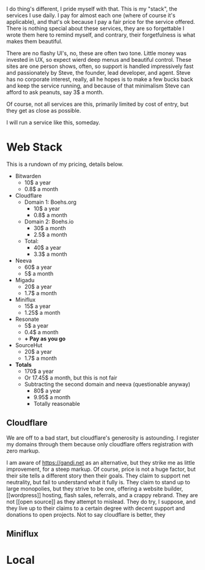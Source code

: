 I do thing's different, I pride myself with that. This is my "stack", the services I use daily. I pay for almost each one (where of course it's applicable), and that's ok because I pay a fair price for the service offered. There is nothing special about these services, they are so forgettable I wrote them here to remind myself, and contrary, their forgetfulness is what makes them beautiful.

There are no flashy UI's, no, these are often two tone. Little money was invested in UX, so expect wierd deep menus and beautiful control. These sites are one person shows, often, so support is handled impressively fast and passionately by Steve, the founder, lead developer, and agent. Steve has no corporate interest, really, all he hopes is to make a few bucks back and keep the service running, and because of that minimalism Steve can afford to ask peanuts, say 3$ a month.

Of course, not all services are this, primarily limited by cost of entry, but they get as close as possible.

I will run a service like this, someday.

# Web Stack

This is a rundown of my pricing, details below.

- Bitwarden
	- 10$ a year
	- 0.8$ a month
- Cloudflare
	- Domain 1: Boehs.org
		- 10$ a year
		- 0.8$ a month
	- Domain 2: Boehs.io
		- 30$ a month
		- 2.5$ a month
	- Total:
		- 40$ a year
		- 3.3$ a month
- Neeva
	- 60$ a year
	- 5$ a month
- Migadu
	- 20$ a year
	- 1.7$ a month
- Miniflux
	- 15$ a year
	- 1.25$ a month
- Resonate
	- 5$ a year
	- 0.4$ a month
	- **+ Pay as you go**
- SourceHut
	- 20$ a year
	- 1.7$ a month
- **Totals**
	- 170$ a year
	- Or 17.45$ a month, but this is not fair
	- Subtracting the second domain and neeva (questionable anyway)
		- 80$ a year
		- 9.95$ a month
		- Totally reasonable

## Cloudflare

We are off to a bad start, but cloudflare's generosity is astounding. I register my domains through them because only cloudflare offers registration with zero markup.

I am aware of https://gandi.net as an alternative, but they strike me as little improvement, for a steep markup. Of course, price is not a huge factor, but their site tells a different story then their goals. They claim to support net neutrality, but fail to understand what it fully is. They claim to stand up to large monopolies, but they strive to be one, offering a website builder, [[wordpress]] hosting, flash sales, referrals, and a crappy rebrand. They are not [[open source]] as they attempt to mislead. They do try, I suppose, and they live up to their claims to a certain degree with decent support and donations to open projects. Not to say cloudflare is better, they
## Miniflux

## 

# Local 